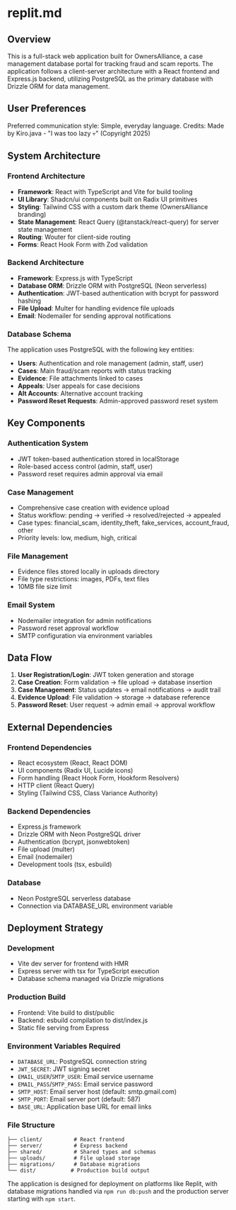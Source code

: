 # replit.md

## Overview

This is a full-stack web application built for OwnersAlliance, a case management database portal for tracking fraud and scam reports. The application follows a client-server architecture with a React frontend and Express.js backend, utilizing PostgreSQL as the primary database with Drizzle ORM for data management.

## User Preferences

Preferred communication style: Simple, everyday language.
Credits: Made by Kiro.java - "I was too lazy 💀" (Copyright 2025)

## System Architecture

### Frontend Architecture
- **Framework**: React with TypeScript and Vite for build tooling
- **UI Library**: Shadcn/ui components built on Radix UI primitives
- **Styling**: Tailwind CSS with a custom dark theme (OwnersAlliance branding)
- **State Management**: React Query (@tanstack/react-query) for server state management
- **Routing**: Wouter for client-side routing
- **Forms**: React Hook Form with Zod validation

### Backend Architecture
- **Framework**: Express.js with TypeScript
- **Database ORM**: Drizzle ORM with PostgreSQL (Neon serverless)
- **Authentication**: JWT-based authentication with bcrypt for password hashing
- **File Upload**: Multer for handling evidence file uploads
- **Email**: Nodemailer for sending approval notifications

### Database Schema
The application uses PostgreSQL with the following key entities:
- **Users**: Authentication and role management (admin, staff, user)
- **Cases**: Main fraud/scam reports with status tracking
- **Evidence**: File attachments linked to cases
- **Appeals**: User appeals for case decisions
- **Alt Accounts**: Alternative account tracking
- **Password Reset Requests**: Admin-approved password reset system

## Key Components

### Authentication System
- JWT token-based authentication stored in localStorage
- Role-based access control (admin, staff, user)
- Password reset requires admin approval via email

### Case Management
- Comprehensive case creation with evidence upload
- Status workflow: pending → verified → resolved/rejected → appealed
- Case types: financial_scam, identity_theft, fake_services, account_fraud, other
- Priority levels: low, medium, high, critical

### File Management
- Evidence files stored locally in uploads directory
- File type restrictions: images, PDFs, text files
- 10MB file size limit

### Email System
- Nodemailer integration for admin notifications
- Password reset approval workflow
- SMTP configuration via environment variables

## Data Flow

1. **User Registration/Login**: JWT token generation and storage
2. **Case Creation**: Form validation → file upload → database insertion
3. **Case Management**: Status updates → email notifications → audit trail
4. **Evidence Upload**: File validation → storage → database reference
5. **Password Reset**: User request → admin email → approval workflow

## External Dependencies

### Frontend Dependencies
- React ecosystem (React, React DOM)
- UI components (Radix UI, Lucide icons)
- Form handling (React Hook Form, Hookform Resolvers)
- HTTP client (React Query)
- Styling (Tailwind CSS, Class Variance Authority)

### Backend Dependencies
- Express.js framework
- Drizzle ORM with Neon PostgreSQL driver
- Authentication (bcrypt, jsonwebtoken)
- File upload (multer)
- Email (nodemailer)
- Development tools (tsx, esbuild)

### Database
- Neon PostgreSQL serverless database
- Connection via DATABASE_URL environment variable

## Deployment Strategy

### Development
- Vite dev server for frontend with HMR
- Express server with tsx for TypeScript execution
- Database schema managed via Drizzle migrations

### Production Build
- Frontend: Vite build to dist/public
- Backend: esbuild compilation to dist/index.js
- Static file serving from Express

### Environment Variables Required
- `DATABASE_URL`: PostgreSQL connection string
- `JWT_SECRET`: JWT signing secret
- `EMAIL_USER`/`SMTP_USER`: Email service username
- `EMAIL_PASS`/`SMTP_PASS`: Email service password
- `SMTP_HOST`: Email server host (default: smtp.gmail.com)
- `SMTP_PORT`: Email server port (default: 587)
- `BASE_URL`: Application base URL for email links

### File Structure
```
├── client/          # React frontend
├── server/          # Express backend
├── shared/          # Shared types and schemas
├── uploads/         # File upload storage
├── migrations/      # Database migrations
└── dist/           # Production build output
```

The application is designed for deployment on platforms like Replit, with database migrations handled via `npm run db:push` and the production server starting with `npm start`.